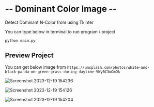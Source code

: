 # -- Dominant Color Image -- 

Detect Dominant N-Color from using Tkinter

You can type below in terminal to run program / project

`python main.py`

## Preview Project
You can get below image from 
`https://unsplash.com/photos/white-and-black-panda-on-green-grass-during-daytime-VWy0C3oOmQk`


![Screenshot 2023-12-19 154236](https://github.com/senyumpanda/dominant_color/assets/72228596/b937dc63-6738-4ca0-b801-86ec2e15b463)


![Screenshot 2023-12-19 154126](https://github.com/senyumpanda/dominant_color/assets/72228596/1abf9308-349b-43f5-bc03-7fafd91c8a0d)


![Screenshot 2023-12-19 154204](https://github.com/senyumpanda/dominant_color/assets/72228596/f1f3db3e-19c0-43c9-ba9d-0595c1a5737a)
